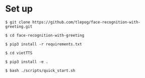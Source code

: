 # Set up
`$ git clone https://github.com/tlepog/face-recognition-with-greeting.git`

`$ cd face-recognition-with-greeting`

`$ pip3 install -r requirements.txt`

`$ cd vietTTS`

`$ pip3 install -e .`

`$ bash ./scripts/quick_start.sh`